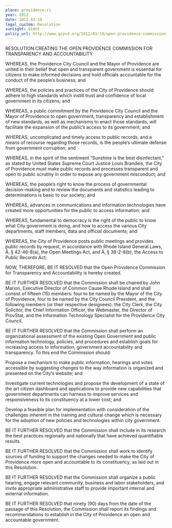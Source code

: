 ```yaml
---
place: providence-ri
year: 2012
date: 2012-03-19
legal_custom: Resolution
sunlight: didnt
policy_url: http://www.gcpvd.org/2012/03/19/open-providence-commission-for-transparency-and-accountability-meeting-today-march-19/
---
```


 <p>RESOLUTION CREATING THE OPEN PROVIDENCE COMMISSION FOR TRANSPARENCY AND ACCOUNTABILITY
 <p>WHEREAS, the Providence City Council and the Mayor of Providence are united in their belief that <span class="g-goals-and-values">open and transparent government is essential for citizens to make informed decisions and hold officials accountable</span> for the conduct of the people’s business; and
 <p>WHEREAS, the policies and practices of <span class="g-goals-and-values">the City of Providence should adhere to high standards which instill trust and confidence of local government in its citizens</span>; and
 <p>WHEREAS, a public commitment by the Providence City Council and the Mayor of Providence to open government, transparency and establishment of new standards, as well as mechanisms to enact those standards, will facilitate the expansion of the <span class="g-goals-and-values">public’s access to its government</span>; and
 <p>WHEREAS, uncomplicated and timely access to public records, and a means of recourse regarding those records, is <span class="g-goals-and-values">the people’s ultimate defense from government corruption</span>; and
 <p>WHEREAS, <span class="g-goals-and-values">in the spirit of the sentiment “Sunshine is the best disinfectant,” as stated by United States Supreme Court Justice Louis Brandeis, the City of Providence must make public records and processes transparent and open to public scrutiny in order to expose any government misconduct</span>; and
 <p>WHEREAS, the <span class="g-goals-and-values">people’s right to know the process of governmental decision-making and to review the documents and statistics leading to determinations is basic to our society</span>; and
 <p>WHEREAS, <span class="g-goals-and-values">advances in communications and information technologies have created more opportunities for the public to access information</span>; and
 <p>WHEREAS, <span class="g-goals-and-values">fundamental to democracy is the right of the public to know what City government is doing, and how to access the various City departments, staff members, data and official documents</span>; and
 <p>WHEREAS, the City of Providence posts public meetings and provides public records by request, in accordance with Rhode Island General Laws, Ã‚ § 42-46-8(a), the Open Meetings Act, and Ã‚ § 38-2-8(b), the Access to Public Records Act;
 <p>NOW, <span class="g-oversight-authority">THEREFORE, BE IT RESOLVED that the Open Providence Commission for Transparency and Accountability is hereby created.</span>
 <p><span class="g-oversight-authority">BE IT FURTHER RESOLVED that the Commission shall be chaired by John Marion, Executive Director of Common Cause Rhode Island and shall consist of fifteen (15) members: four to be named by the Mayor of the City of Providence, four to be named by the City Council President, and the following members (or their respective designees): the City Clerk, the City Solicitor, the Chief Information Officer, the Webmaster, the Director of ProvStat, and the Information Technology Specialist for the Providence City Council.</span>
 <p>BE IT FURTHER RESOLVED that the Commission shall perform an organizational assessment of the existing Open Government and public information technology, policies, and procedures and establish goals for increasing access to information, government accountability and transparency. To this end the Commission should:
 <p><span class="g-data-portals-and-websites">Propose a mechanism to make public information</span>, <span class="def-data"><span class="g-data-portals-and-websites">hearings and votes accessible</span> by suggesting changes to the way information is organized and presented on the City’s website; and</span>
 <p><span class="g-data-portals-and-websites">Investigate current technologies and propose the development of a state of the art citizen dashboard and applications to provide new capabilities that government departments can harness to improve services and responsiveness to its constituency at a lower cost</span>; and
 <p><span class="g-timelines">Develop a feasible plan for implementation with consideration of the challenges inherent in the training and cultural change which is necessary for the adoption of new policies and technologies within city government.</span>
 <p>BE IT FURTHER RESOLVED that the Commission shall include in its research the best practices regionally and nationally that have achieved quantifiable results.
 <p><span class="g-funding">BE IT FURTHER RESOLVED that the Commission shall work to identify sources of funding to support the changes needed to make the City of Providence more open and accountable to its constituency, as laid out in this Resolution.</span>
 <p><span class="g-public-participation">BE IT FURTHER RESOLVED that the Commission shall organize a public hearing, engage relevant community, business and labor stakeholders, and invite appropriate administrative staff to provide important internal and external information.</span>
 <p>BE IT FURTHER RESOLVED that ninety (90) days from the date of the passage of this Resolution, the Commission shall report its findings and recommendations to establish in the City of Providence an open and accountable government.
